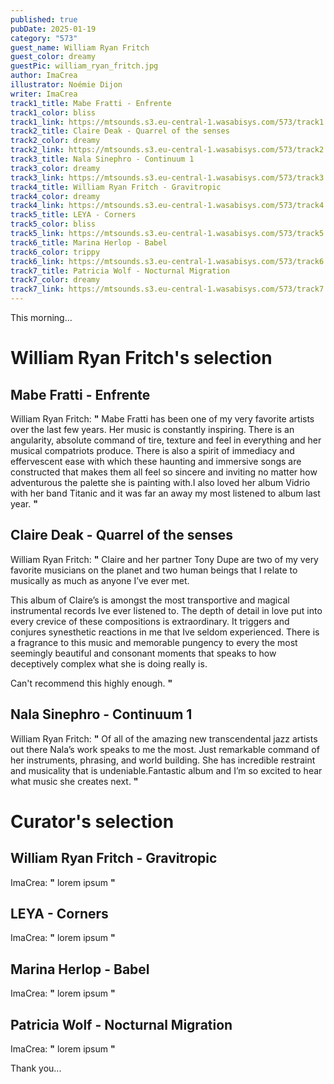 ```yaml
---
published: true
pubDate: 2025-01-19
category: "573"
guest_name: William Ryan Fritch
guest_color: dreamy
guestPic: william_ryan_fritch.jpg
author: ImaCrea
illustrator: Noémie Dijon
writer: ImaCrea
track1_title: Mabe Fratti - Enfrente
track1_color: bliss
track1_link: https://mtsounds.s3.eu-central-1.wasabisys.com/573/track1.mp3
track2_title: Claire Deak - Quarrel of the senses
track2_color: dreamy
track2_link: https://mtsounds.s3.eu-central-1.wasabisys.com/573/track2.mp3
track3_title: Nala Sinephro - Continuum 1
track3_color: dreamy
track3_link: https://mtsounds.s3.eu-central-1.wasabisys.com/573/track3.mp3
track4_title: William Ryan Fritch - Gravitropic
track4_color: dreamy
track4_link: https://mtsounds.s3.eu-central-1.wasabisys.com/573/track4.mp3
track5_title: LEYA - Corners
track5_color: bliss
track5_link: https://mtsounds.s3.eu-central-1.wasabisys.com/573/track5.mp3
track6_title: Marina Herlop - Babel
track6_color: trippy
track6_link: https://mtsounds.s3.eu-central-1.wasabisys.com/573/track6.mp3
track7_title: Patricia Wolf - Nocturnal Migration
track7_color: dreamy
track7_link: https://mtsounds.s3.eu-central-1.wasabisys.com/573/track7.mp3
---
```

This morning... 

# William Ryan Fritch's selection

## Mabe Fratti - Enfrente

William Ryan Fritch: **"** Mabe Fratti has been one of my very favorite artists over the last few  years. Her music is constantly inspiring. There is an angularity,  absolute command of tire, texture and feel in everything and her musical  compatriots produce. There is also a spirit of immediacy and  effervescent ease with which these haunting and immersive songs are  constructed that makes them all feel so sincere and inviting no matter  how adventurous the palette she is painting with.I also loved her album Vidrio with her band Titanic and it was far an away my most listened to album last year. **"** 

## Claire Deak - Quarrel of the senses

William Ryan Fritch: **"** Claire  and her partner Tony Dupe are two of my very favorite musicians on the  planet and two human beings that I relate to musically as much as anyone  I’ve ever met.

This  album of Claire’s is amongst the most transportive and magical  instrumental records Ive ever listened to. The depth of detail in love  put into every crevice of these compositions is extraordinary. It  triggers and conjures synesthetic reactions in me that Ive seldom  experienced. There is a fragrance to this music and memorable pungency  to every the most seemingly beautiful and consonant moments that speaks  to how deceptively complex what she is doing really is.

Can't recommend this highly enough. **"** 

## Nala Sinephro - Continuum 1

William Ryan Fritch: **"** Of  all of the amazing new transcendental jazz artists out there Nala’s  work speaks to me the most. Just remarkable command of her instruments,  phrasing, and world building. She has incredible restraint and  musicality that is undeniable.Fantastic album and I’m so excited to hear what music she creates next. **"** 

# Curator's selection

## William Ryan Fritch - Gravitropic

ImaCrea: **"** lorem ipsum **"** 

## LEYA - Corners

ImaCrea: **"** lorem ipsum **"** 

## Marina Herlop - Babel

ImaCrea: **"** lorem ipsum **"** 

## Patricia Wolf - Nocturnal Migration

ImaCrea: **"** lorem ipsum **"** 

 Thank you...
